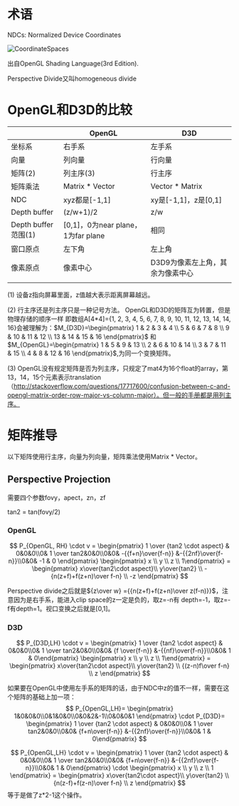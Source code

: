 # 术语

NDCs: Normalized Device Coordinates

![CoordinateSpaces](D:\program\FishEngine\Notes\CoordinateSpaces.png)

出自OpenGL Shading Language(3rd Edition).

Perspective Divide又叫homogeneous divide



# OpenGL和D3D的比较

|                   | OpenGL                         | D3D                |
| ----------------- | ------------------------------ | ------------------ |
| 坐标系               | 右手系                            | 左手系                |
| 向量                | 列向量                            | 行向量                |
| 矩阵(2)             | 列主序(3)                         | 行主序                |
| 矩阵乘法              | Matrix * Vector                | Vector * Matrix    |
| NDC               | xyz都是[-1,1]                    | xy是[-1,1]，z是[0,1]  |
| Depth buffer      | (z/w+1)/2                      | z/w                |
| Depth buffer范围(1) | [0,1]，0为near plane，1为far plane | 相同                 |
| 窗口原点              | 左下角                            | 左上角                |
| 像素原点              | 像素中心                           | D3D9为像素左上角，其余为像素中心 |
|                   |                                |                    |

(1) 设备z指向屏幕里面，z值越大表示距离屏幕越远。

(2) 行主序还是列主序只是一种记号方法。
OpenGL和D3D的矩阵互为转置，但是物理存储的顺序一样
即数组A[4*4]={1, 2, 3, 4, 5, 6, 7, 8, 9, 10, 11, 12, 13, 14, 14, 16}会被理解为：$M_{D3D}=\begin{pmatrix} 1 & 2 & 3 & 4 \\ 5 & 6 & 7 & 8 \\ 9 & 10 & 11 & 12 \\ 13 & 14 & 15 & 16 \end{pmatrix}$ 和$M_{OpenGL}=\begin{pmatrix} 1 & 5 & 9 & 13 \\ 2 & 6 & 10 & 14 \\ 3 & 7 & 11 & 15 \\ 4 & 8 & 12 & 16 \end{pmatrix}$,为同一个变换矩阵。

(3) OpenGL没有规定矩阵是否为列主序，只规定了mat4为16个float的array，第13，14，15个元素表示translation（http://stackoverflow.com/questions/17717600/confusion-between-c-and-opengl-matrix-order-row-major-vs-column-major）。但一般的手册都是用列主序。



# 矩阵推导

以下矩阵使用行主序，向量为列向量，矩阵乘法使用Matrix * Vector。

## Perspective Projection

需要四个参数fovy，apect，zn，zf

tan2 = tan(fovy/2)

### OpenGL

$$
P_{OpenGL, RH} \cdot v =
\begin{pmatrix} 1 \over {tan2 \cdot aspect} & 0&0&0\\0& 1 \over tan2&0&0\\0&0& -{{f+n}\over{f-n}} &-{{2nf}\over{f-n}}\\0&0& -1 & 0 \end{pmatrix} 
\begin{pmatrix} x \\ y \\ z \\ 1\end{pmatrix} =
\begin{pmatrix} x\over{tan2\cdot aspect}\\ y\over{tan2} \\ -{n(z+f)+f(z+n)\over f-n} \\ -z \end{pmatrix}
$$

Perspective divide之后就是${z\over w} ={{n(z+f)+f(z+n)\over z(f-n)}}$，注意因为是右手系，能进入clip space的z一定是负的，取z=-n有		depth=-1，取z=-f有depth=1。视口变换之后就是[0,1]。



### D3D

$$
P_{D3D,LH} \cdot v =
\begin{pmatrix} 1 \over {tan2 \cdot aspect} & 0&0&0\\0& 1 \over tan2&0&0\\0&0& {f \over{f-n}} &-{{nf}\over{f-n}}\\0&0& 1 & 0\end{pmatrix} 
\begin{pmatrix} x \\ y \\ z \\ 1\end{pmatrix} =
\begin{pmatrix} x\over{tan2\cdot aspect}\\ y\over{tan2} \\ {(z-n)f\over f-n} \\ z \end{pmatrix}
$$

如果要在OpenGL中使用左手系的矩阵的话，由于NDC中z的值不一样，需要在这个矩阵的基础上加一项：
$$
P_{OpenGL,LH}=
\begin{pmatrix} 1&0&0&0\\0&1&0&0\\0&0&2&-1\\0&0&0&1 \end{pmatrix} \cdot P_{D3D}=
\begin{pmatrix} 1 \over {tan2 \cdot aspect} & 0&0&0\\0& 1 \over tan2&0&0\\0&0& {f+n\over{f-n}} &-{{2nf}\over{f-n}}\\0&0& 1 & 0\end{pmatrix}
$$

$$
P_{OpenGL,LH} \cdot v =
\begin{pmatrix} 1 \over {tan2 \cdot aspect} & 0&0&0\\0& 1 \over tan2&0&0\\0&0& {f+n\over{f-n}} &-{{2nf}\over{f-n}}\\0&0& 1 & 0\end{pmatrix} \cdot
\begin{pmatrix} x \\ y \\ z \\ 1 \end{pmatrix} =
\begin{pmatrix} x\over{tan2\cdot aspect}\\ y\over{tan2} \\ {n(z-f)+f(z-n)\over f-n} \\ z \end{pmatrix}
$$
等于是做了z*2-1这个操作。